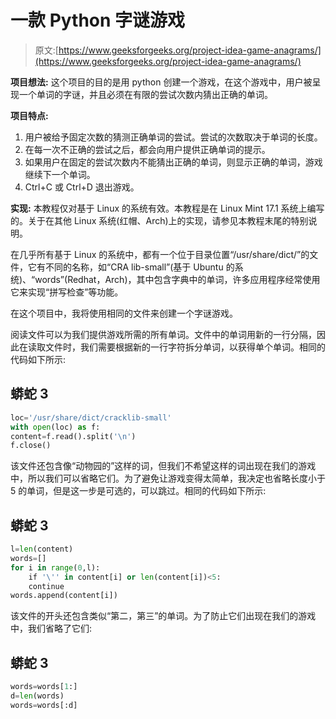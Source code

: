 # 一款 Python 字谜游戏

> 原文:[https://www.geeksforgeeks.org/project-idea-game-anagrams/](https://www.geeksforgeeks.org/project-idea-game-anagrams/)

**项目想法:**
这个项目的目的是用 python 创建一个游戏，在这个游戏中，用户被呈现一个单词的字谜，并且必须在有限的尝试次数内猜出正确的单词。

**项目特点:**

1.  用户被给予固定次数的猜测正确单词的尝试。尝试的次数取决于单词的长度。
2.  在每一次不正确的尝试之后，都会向用户提供正确单词的提示。
3.  如果用户在固定的尝试次数内不能猜出正确的单词，则显示正确的单词，游戏继续下一个单词。
4.  Ctrl+C 或 Ctrl+D 退出游戏。

**实现:**
本教程仅对基于 Linux 的系统有效。本教程是在 Linux Mint 17.1 系统上编写的。关于在其他 Linux 系统(红帽、Arch)上的实现，请参见本教程末尾的特别说明。

在几乎所有基于 Linux 的系统中，都有一个位于目录位置“/usr/share/dict/”的文件，它有不同的名称，如“CRA lib-small”(基于 Ubuntu 的系统)、“words”(Redhat，Arch)，其中包含字典中的单词，许多应用程序经常使用它来实现“拼写检查”等功能。

在这个项目中，我将使用相同的文件来创建一个字谜游戏。

阅读文件可以为我们提供游戏所需的所有单词。文件中的单词用新的一行分隔，因此在读取文件时，我们需要根据新的一行字符拆分单词，以获得单个单词。相同的代码如下所示:

## 蟒蛇 3

```py
loc='/usr/share/dict/cracklib-small'
with open(loc) as f:
content=f.read().split('\n')
f.close()
```

该文件还包含像“动物园的”这样的词，但我们不希望这样的词出现在我们的游戏中，所以我们可以省略它们。为了避免让游戏变得太简单，我决定也省略长度小于 5 的单词，但是这一步是可选的，可以跳过。相同的代码如下所示:

## 蟒蛇 3

```py
l=len(content)
words=[]
for i in range(0,l):
    if '\'' in content[i] or len(content[i])<5:
    continue
words.append(content[i])
```

该文件的开头还包含类似“第二，第三”的单词。为了防止它们出现在我们的游戏中，我们省略了它们:

## 蟒蛇 3

```py
words=words[1:]
d=len(words)
words=words[:d]
```